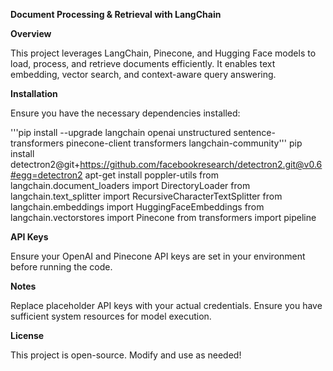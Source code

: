 **Document Processing & Retrieval with LangChain**

**Overview**

This project leverages LangChain, Pinecone, and Hugging Face models to load, process, and retrieve documents efficiently. It enables text embedding, vector search, and context-aware query answering.

**Installation**

Ensure you have the necessary dependencies installed:

'''pip install --upgrade langchain openai unstructured sentence-transformers pinecone-client transformers langchain-community'''
pip install detectron2@git+https://github.com/facebookresearch/detectron2.git@v0.6#egg=detectron2
apt-get install poppler-utils
from langchain.document_loaders import DirectoryLoader
from langchain.text_splitter import RecursiveCharacterTextSplitter
from langchain.embeddings import HuggingFaceEmbeddings
from langchain.vectorstores import Pinecone
from transformers import pipeline

**API Keys**

Ensure your OpenAI and Pinecone API keys are set in your environment before running the code.

**Notes**

Replace placeholder API keys with your actual credentials.
Ensure you have sufficient system resources for model execution.

**License**

This project is open-source. Modify and use as needed!


